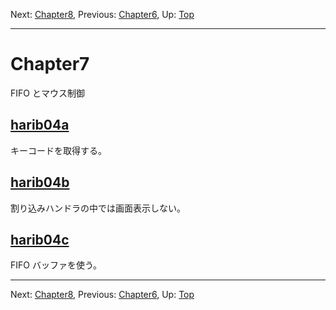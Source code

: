 Next: [Chapter8](chapter8.md), Previous: [Chapter6](chapter6.md), Up: [Top](/README.md)

----

# Chapter7

FIFO とマウス制御

## [harib04a](harib04a.md)

キーコードを取得する。

## [harib04b](harib04b.md)

割り込みハンドラの中では画面表示しない。

## [harib04c](harib04c.md)

FIFO バッファを使う。

----

Next: [Chapter8](chapter8.md), Previous: [Chapter6](chapter6.md), Up: [Top](/README.md)
